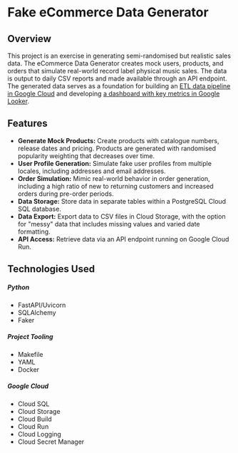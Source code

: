 # Fake eCommerce Data Generator

## Overview
This project is an exercise in generating semi-randomised but realistic sales data. The eCommerce Data Generator creates mock users, products, and orders that simulate real-world record label physical music sales. The data is output to daily CSV reports and made available through an API endpoint.
The generated data serves as a foundation for building an [ETL data pipeline in Google Cloud](https://github.com/srl-git/ecommerce_data_pipeline) and developing [a dashboard with key metrics in Google Looker](https://lookerstudio.google.com/reporting/97af44b1-e064-4d94-a599-be2af56907d6/page/pWi5E). 


## Features

- **Generate Mock Products:** Create products with catalogue numbers, release dates and pricing. Products are generated with randomised popularity weighting that decreases over time.
- **User Profile Generation:** Simulate fake user profiles from multiple locales, including addresses and email addresses.
- **Order Simulation:** Mimic real-world behavior in order generation, including a high ratio of new to returning customers and increased orders during pre-order periods.
- **Data Storage:** Store data in separate tables within a PostgreSQL Cloud SQL database.
- **Data Export:** Export data to CSV files in Cloud Storage, with the option for "messy" data that includes missing values and varied date formatting.
- **API Access:** Retrieve data via an API endpoint running on Google Cloud Run.

## Technologies Used

##### Python
 - FastAPI/Uvicorn
 - SQLAlchemy
 - Faker

##### Project Tooling
 - Makefile
 - YAML
 - Docker

##### Google Cloud
- Cloud SQL
- Cloud Storage
- Cloud Build
- Cloud Run
- Cloud Logging
- Cloud Secret Manager